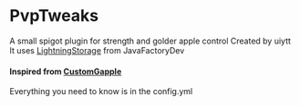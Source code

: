 # PvpTweaks
 A small spigot plugin for strength and golder apple control
 Created by uiytt
 It uses [LightningStorage](https://www.spigotmc.org/resources/lightningstorage-aweseome-library-to-store-data-in-a-better-way.67286/) from JavaFactoryDev
#### Inspired from [CustomGapple](https://www.spigotmc.org/resources/customgapple-%C2%BB-set-effects-to-enchanted-golden-apple-%C2%AB.24738/)
Everything you need to know is in the config.yml

